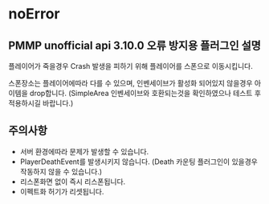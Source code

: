 # noError
 PMMP unofficial api 3.10.0 오류 방지용 플러그인
설명
---------
플레이어가 죽을경우 Crash 발생을 피하기 위해 플레이어를 스폰으로 이동시킵니다.

스폰장소는 플레이어에따라 다를 수 있으며, 인벤세이브가 활성화 되어있지 않을경우 아이템을 drop합니다. (SimpleArea 인벤세이브와 호환되는것을 확인하였으나 테스트 후 적용하시길 바랍니다.)

주의사항
---------
- 서버 환경에따라 문제가 발생할 수 있습니다.
- PlayerDeathEvent를 발생시키지 않습니다. (Death 카운팅 플러그인이 있을경우 작동하지 않을 수 있습니다.)
- 리스폰화면 없이 즉시 리스폰됩니다.
- 이펙트화 허기가 리셋됩니다.
